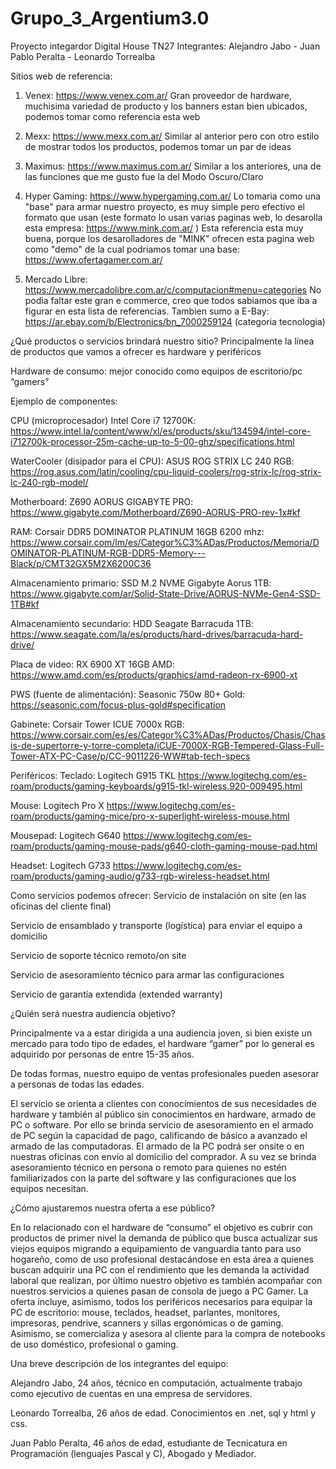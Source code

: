 ﻿# Grupo_3_Argentium3.0
Proyecto integardor Digital House TN27 
Integrantes: Alejandro Jabo - Juan Pablo Peralta - Leonardo Torrealba

Sitios web de referencia:

1) Venex: https://www.venex.com.ar/
Gran proveedor de hardware, muchisima variedad de producto y los banners estan bien ubicados, podemos tomar como referencia esta web

2) Mexx: https://www.mexx.com.ar/
Similar al anterior pero con otro estilo de mostrar todos los productos, podemos tomar un par de ideas

3) Maximus: https://www.maximus.com.ar/
Similar a los anteriores, una de las funciones que me gusto fue la del Modo Oscuro/Claro

4) Hyper Gaming: https://www.hypergaming.com.ar/
Lo tomaria como una "base" para armar nuestro proyecto, es muy simple pero efectivo el formato que usan (este formato lo usan varias paginas web, lo desarolla esta empresa: https://www.mink.com.ar/ )
Esta referencia esta muy buena, porque los desarolladores de "MINK" ofrecen esta pagina web como "demo" de la cual podriamos tomar una base: https://www.ofertagamer.com.ar/ 

5) Mercado Libre: https://www.mercadolibre.com.ar/c/computacion#menu=categories
No podia faltar este gran e commerce, creo que todos sabiamos que iba a figurar en esta lista de referencias.
Tambien sumo a E-Bay: https://ar.ebay.com/b/Electronics/bn_7000259124 (categoria tecnologia)


¿Qué productos o servicios brindará nuestro sitio?
Principalmente la línea de productos que vamos a ofrecer es hardware y periféricos


Hardware de consumo: mejor conocido como equipos de escritorio/pc “gamers”

Ejemplo de componentes: 

CPU (microprocesador) Intel Core i7 12700K: 	https://www.intel.la/content/www/xl/es/products/sku/134594/intel-core-i712700k-processor-25m-cache-up-to-5-00-ghz/specifications.html


WaterCooler (disipador para el CPU): ASUS ROG STRIX LC 240 RGB: 	https://rog.asus.com/latin/cooling/cpu-liquid-coolers/rog-strix-lc/rog-strix-lc-240-rgb-model/ 	 	
 	
Motherboard: Z690 AORUS GIGABYTE PRO: 	https://www.gigabyte.com/Motherboard/Z690-AORUS-PRO-rev-1x#kf 	 	
 	
RAM: Corsair DDR5 DOMINATOR PLATINUM 16GB 6200 mhz: 	https://www.corsair.com/lm/es/Categor%C3%ADas/Productos/Memoria/DOMINATOR-PLATINUM-RGB-DDR5-Memory---Black/p/CMT32GX5M2X6200C36 	 	
 	
Almacenamiento primario: SSD M.2 NVME Gigabyte Aorus 1TB: 	https://www.gigabyte.com/ar/Solid-State-Drive/AORUS-NVMe-Gen4-SSD-1TB#kf  	 	
 	
Almacenamiento secundario: HDD Seagate Barracuda 1TB: 	https://www.seagate.com/la/es/products/hard-drives/barracuda-hard-drive/
 	
Placa de video: RX 6900 XT 16GB AMD: 	https://www.amd.com/es/products/graphics/amd-radeon-rx-6900-xt 	 	
 	
PWS (fuente de alimentación): Seasonic 750w 80+ Gold: 	https://seasonic.com/focus-plus-gold#specification
 	
Gabinete: Corsair Tower ICUE 7000x RGB: 	https://www.corsair.com/es/es/Categor%C3%ADas/Productos/Chasis/Chasis-de-supertorre-y-torre-completa/iCUE-7000X-RGB-Tempered-Glass-Full-Tower-ATX-PC-Case/p/CC-9011226-WW#tab-tech-specs 	 	


Periféricos: 
Teclado: Logitech G915 TKL https://www.logitechg.com/es-roam/products/gaming-keyboards/g915-tkl-wireless.920-009495.html
 	 
Mouse: Logitech Pro X https://www.logitechg.com/es-roam/products/gaming-mice/pro-x-superlight-wireless-mouse.html
 	
Mousepad: Logitech G640 https://www.logitechg.com/es-roam/products/gaming-mouse-pads/g640-cloth-gaming-mouse-pad.html 	 	
 	
Headset: Logitech G733 https://www.logitechg.com/es-roam/products/gaming-audio/g733-rgb-wireless-headset.html


Como servicios podemos ofrecer:
Servicio de instalación on site (en las oficinas del cliente final)
 	
Servicio de ensamblado y transporte (logística) para enviar el equipo a domicilio 
 	
Servicio de soporte técnico remoto/on site
 	
Servicio de asesoramiento técnico para armar las configuraciones
 	
Servicio de garantía extendida (extended warranty)


¿Quién será nuestra audiencia objetivo?

Principalmente va a estar dirigida a una audiencia joven, si bien existe un mercado para todo tipo de edades, el hardware “gamer” por lo general es adquirido por personas de entre 15-35 años.

De todas formas, nuestro equipo de ventas profesionales pueden asesorar a personas de todas las edades.

El servicio se orienta a clientes con conocimientos de sus necesidades de hardware y también al público sin conocimientos en hardware, armado de PC o software. Por ello se brinda servicio de asesoramiento en el armado de PC según la capacidad de pago, calificando de básico a avanzado el armado de las computadoras. El armado de la PC podrá ser onsite o en nuestras oficinas con envío al domicilio del comprador.  A su vez se brinda asesoramiento técnico en persona o remoto para quienes no estén familiarizados con la parte del software y las configuraciones que los equipos necesitan. 

¿Cómo ajustaremos nuestra oferta a ese público?

En lo relacionado con el hardware de “consumo” el objetivo es cubrir con productos de primer nivel la demanda de público que busca actualizar sus viejos equipos migrando a equipamiento de vanguardia tanto para uso hogareño, como de uso profesional destacándose en esta área a quienes buscan adquirir una PC con el rendimiento que les demanda la actividad laboral que realizan, por último nuestro objetivo es también acompañar con nuestros servicios a quienes pasan de consola de juego a PC Gamer.
La oferta incluye, asimismo, todos los periféricos necesarios para equipar la PC de escritorio: mouse, teclados, headset, parlantes, monitores, impresoras, pendrive, scanners y sillas ergonómicas o de gaming. Asimismo, se comercializa y asesora al cliente para la compra de notebooks de uso doméstico, profesional o gaming.

Una breve descripción de los integrantes del equipo:

Alejandro Jabo, 24 años, técnico en computación, actualmente trabajo como ejecutivo de cuentas en una empresa de servidores.
 
Leonardo Torrealba, 26 años de edad. Conocimientos en .net, sql y html y css. 

Juan Pablo Peralta, 46 años de edad, estudiante de Tecnicatura en Programación (lenguajes Pascal y C), Abogado y Mediador.  
